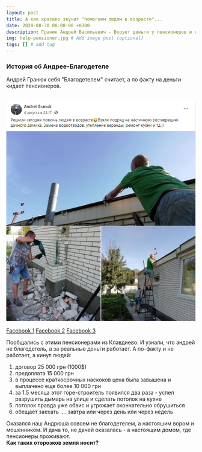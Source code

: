 ```yaml
---
layout: post
title: А как красиво звучит "помогаем людям в возрасте"...
date: 2020-08-30 00:00:00 +0300
description: Гранюк Андрей Васильевич - Ворует деньги у пенсионеров и пиарится в фейсбуке. 
img: help-pensioner.jpg # Add image post (optional)
tags: [] # add tag
---
```


### История об Андрее-Благодетеле ###
Андрей Гранюк себя "Благодетелем" считает, а по факту на деньги кидает пенсионеров. <br><br>

![Гранюк Андрей Ворует Деньги](/assets/img/blagodetel.png)<br>

[Facebook 1](https://www.facebook.com/andrei.granuk/posts/135726961530612) [Facebook 2](https://www.facebook.com/groups/543106036358181/?post_id=569102020425249) [Facebook 3](https://www.facebook.com/groups/543106036358181/?post_id=568426223826162)

Пообщались с этими пенсионерами из Клавдиево. И узнали, что андрей не благодетель, а за реальные деньги работает. А по-факту и не работает, а кинул людей: 
1. договор 25 000 грн (1000$)
2. предоплата 15 000 грн
3. в процессе краткосрочных наскоков цена была завышена и выплачено еще более 10 000 грн 
4. за 1.5 месяца этот горе-строитель появился два раза - успел разрушить дымарь на улице и сделать потолок на кухне
5. потолок правда уже обвис и угрожает окончательно обрушиться
6. обещает заехать .... завтра или через день или через недель 

Оказался наш Андрюша совсем не благодетелем, а настояшим вором и мошенником. И дача то, не дачей оказалась - а настоящим домом, где пенсионеры проживают.
<br>
<b>Как таких оторозков земля носит?</b>
